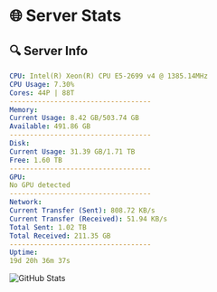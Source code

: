# 🌐 Server Stats
## 🔍 Server Info
```yaml
CPU: Intel(R) Xeon(R) CPU E5-2699 v4 @ 1385.14MHz
CPU Usage: 7.30%
Cores: 44P | 88T
-----------------------------------
Memory:
Current Usage: 8.42 GB/503.74 GB
Available: 491.86 GB
-----------------------------------
Disk:
Current Usage: 31.39 GB/1.71 TB
Free: 1.60 TB
-----------------------------------
GPU:
No GPU detected
-----------------------------------
Network:
Current Transfer (Sent): 808.72 KB/s
Current Transfer (Received): 51.94 KB/s
Total Sent: 1.02 TB
Total Received: 211.35 GB
-----------------------------------
Uptime:
19d 20h 36m 37s
```
![GitHub Stats](https://img.shields.io/badge/Updated-2025-05-09_13:45:25-blue)